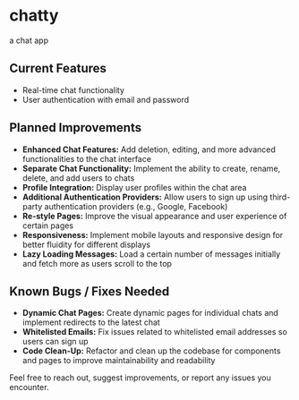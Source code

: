 # chatty

a chat app

## Current Features

- Real-time chat functionality
- User authentication with email and password

## Planned Improvements

- **Enhanced Chat Features:** Add deletion, editing, and more advanced functionalities to the chat interface
- **Separate Chat Functionality:** Implement the ability to create, rename, delete, and add users to chats
- **Profile Integration:** Display user profiles within the chat area
- **Additional Authentication Providers:** Allow users to sign up using third-party authentication providers (e.g., Google, Facebook)
- **Re-style Pages:** Improve the visual appearance and user experience of certain pages
- **Responsiveness:** Implement mobile layouts and responsive design for better fluidity for different displays
- **Lazy Loading Messages:** Load a certain number of messages initially and fetch more as users scroll to the top

## Known Bugs / Fixes Needed

- **Dynamic Chat Pages:** Create dynamic pages for individual chats and implement redirects to the latest chat
- **Whitelisted Emails:** Fix issues related to whitelisted email addresses so users can sign up
- **Code Clean-Up:** Refactor and clean up the codebase for components and pages to improve maintainability and readability

Feel free to reach out, suggest improvements, or report any issues you encounter.
